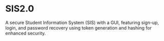 # SIS2.0
A secure Student Information System (SIS) with a GUI, featuring sign-up, login, and password recovery using token generation and hashing for enhanced security.
